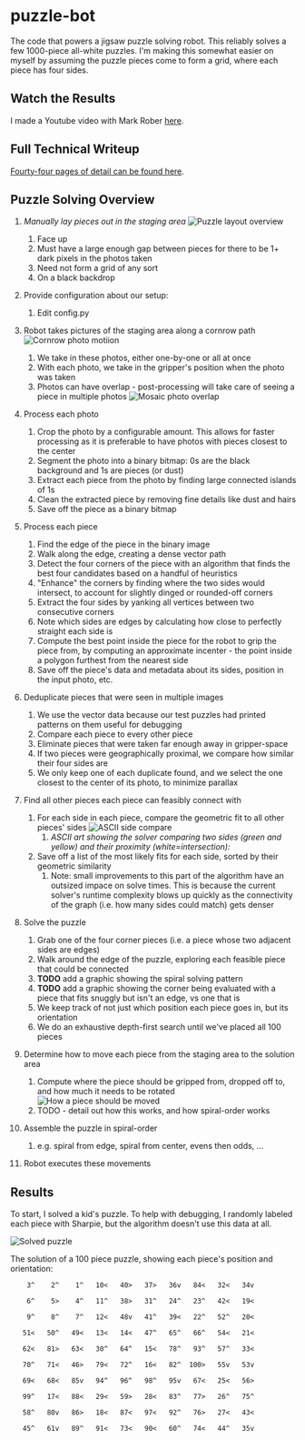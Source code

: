 # puzzle-bot

The code that powers a jigsaw puzzle solving robot. This reliably solves a few 1000-piece all-white puzzles. I'm making this somewhat easier on myself by assuming the puzzle pieces come to form a grid, where each piece has four sides.

## Watch the Results

I made a Youtube video with Mark Rober [here](https://www.youtube.com/watch?v=Sqr-PdVYhY4).

## Full Technical Writeup

[Fourty-four pages of detail can be found here](https://docs.google.com/document/d/1BUCGdZCe8JevGYF3pJ4ZjPqpcSgA7LF0kV6sWbHrT1Q/).

## Puzzle Solving Overview

1. *Manually lay pieces out in the staging area*
    ![Puzzle layout overview](sample/readme/overview.png)
    1. Face up
    2. Must have a large enough gap between pieces for there to be 1+ dark pixels in the photos taken
    3. Need not form a grid of any sort
    4. On a black backdrop

2. Provide configuration about our setup:
    1. Edit config.py

3. Robot takes pictures of the staging area along a cornrow path
    ![Cornrow photo motiion](sample/readme/cornrows.png)
    1. We take in these photos, either one-by-one or all at once
    2. With each photo, we take in the gripper's position when the photo was taken
    2. Photos can have overlap - post-processing will take care of seeing a piece in multiple photos
    ![Mosaic photo overlap](sample/readme/photo_taking.png)

4. Process each photo
    1. Crop the photo by a configurable amount. This allows for faster processing as it is preferable to have photos with pieces closest to the center
    2. Segment the photo into a binary bitmap: 0s are the black background and 1s are pieces (or dust)
    3. Extract each piece from the photo by finding large connected islands of 1s
    4. Clean the extracted piece by removing fine details like dust and hairs
    5. Save off the piece as a binary bitmap

5. Process each piece
    1. Find the edge of the piece in the binary image
    2. Walk along the edge, creating a dense vector path
    4. Detect the four corners of the piece with an algorithm that finds the best four candidates based on a handful of heuristics
    5. "Enhance" the corners by finding where the two sides would intersect, to account for slightly dinged or rounded-off corners
    6. Extract the four sides by yanking all vertices between two consecutive corners
    7. Note which sides are edges by calculating how close to perfectly straight each side is
    8. Compute the best point inside the piece for the robot to grip the piece from, by computing an approximate incenter - the point inside a polygon furthest from the nearest side
    9. Save off the piece's data and metadata about its sides, position in the input photo, etc.

6. Deduplicate pieces that were seen in multiple images
    1. We use the vector data because our test puzzles had printed patterns on them useful for debugging
    2. Compare each piece to every other piece
    3. Eliminate pieces that were taken far enough away in gripper-space
    4. If two pieces were geographically proximal, we compare how similar their four sides are
    5. We only keep one of each duplicate found, and we select the one closest to the center of its photo, to minimize parallax

7. Find all other pieces each piece can feasibly connect with
    1. For each side in each piece, compare the geometric fit to all other pieces' sides
    ![ASCII side compare](sample/readme/side_compare_ascii.png)
        1. _ASCII art showing the solver comparing two sides (green and yellow) and their proximity (white=intersection):_
    2. Save off a list of the most likely fits for each side, sorted by their geometric similarity
        1. Note: small improvements to this part of the algorithm have an outsized impace on solve times. This is because the current solver's runtime complexity blows up quickly as the connectivity of the graph (i.e. how many sides could match) gets denser

8. Solve the puzzle
    1. Grab one of the four corner pieces (i.e. a piece whose two adjacent sides are edges)
    2. Walk around the edge of the puzzle, exploring each feasible piece that could be connected
    3. **TODO** add a graphic showing the spiral solving pattern
    4. **TODO** add a graphic showing the corner being evaluated with a piece that fits snuggly but isn't an edge, vs one that is
    5. We keep track of not just which position each piece goes in, but its orientation
    6. We do an exhaustive depth-first search until we've placed all 100 pieces

9. Determine how to move each piece from the staging area to the solution area
    1. Compute where the piece should be gripped from, dropped off to, and how much it needs to be rotated
    ![How a piece should be moved](sample/readme/translation.png)
    2. TODO - detail out how this works, and how spiral-order works

10. Assemble the puzzle in spiral-order
    1. e.g. spiral from edge, spiral from center, evens then odds, ...

11. Robot executes these movements

## Results

To start, I solved a kid's puzzle. To help with debugging, I randomly labeled each piece with Sharpie, but the algorithm doesn't use this data at all.

![Solved puzzle](sample/readme/solution.jpeg)

The solution of a 100 piece puzzle, showing each piece's position and orientation:
```
    3^    2^    1^   10<   40>   37>   36v   84<   32<   34v

    6^    5>    4^   11^   38>   31^   24^   23^   42<   19<

    9^    8^    7^   12<   48v   41^   39<   22^   52^   20<

   51<   50^   49<   13<   14<   47^   65^   66^   54<   21<

   62<   81>   63<   30^   64^   15<   78^   93^   57^   33<

   70^   71<   46>   79<   72^   16<   82^  100>   55v   53v

   69<   68<   85v   94^   96^   98^   95v   67<   25<   56>

   99^   17<   88<   29<   59>   28<   83^   77>   26^   75^

   58^   80v   86>   18<   87<   97<   92^   76>   27<   43<

   45^   61v   89^   91<   73<   90<   60^   74<   44^   35v
```
